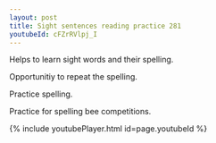 ```yaml
---
layout: post
title: Sight sentences reading practice 281
youtubeId: cFZrRVlpj_I
---
```

 
 
Helps to learn sight words and their spelling.

Opportunitiy to repeat the spelling. 

Practice spelling. 
 
Practice for spelling bee competitions. 
 
{% include youtubePlayer.html id=page.youtubeId %}
 
 

